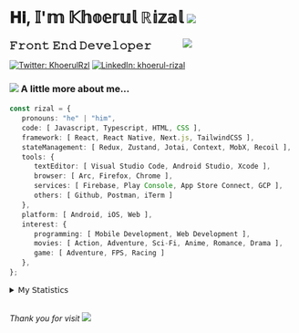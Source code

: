 <h1> 𝐇𝐢, 𝕀'𝕞 𝕂𝕙𝕠𝕖𝕣𝕦𝕝 ℝ𝕚𝕫𝕒𝕝 <img src="https://media.giphy.com/media/mGcNjsfWAjY5AEZNw6/giphy.gif" width="50"></h1>
<img align='right' src="https://media.giphy.com/media/v1.Y2lkPTc5MGI3NjExOWI2ajR2NGJubzBsZHFuaHMwajRrcDNsNXJwOG8yb3F0NjhkNXF4OSZlcD12MV9pbnRlcm5hbF9naWZfYnlfaWQmY3Q9cw/fkZukR450RQ1qnGaq9/giphy.gif" width="200">
<strong style="font-size:20px;">𝙵𝚛𝚘𝚗𝚝 𝙴𝚗𝚍 𝙳𝚎𝚟𝚎𝚕𝚘𝚙𝚎𝚛</strong>
</p></em>

[![Twitter: KhoerulRzl](https://img.shields.io/twitter/follow/KhoerulRzl?style=social)](https://twitter.com/KhoerulRzl)
[![LinkedIn: khoerul-rizal](https://img.shields.io/badge/khoerul--rizal-blue?style=flat-square&logo=Linkedin&logoColor=white&link=https://www.linkedin.com/in/khoerul-rizal/)](https://www.linkedin.com/in/khoerul-rizal/)

### <img src="https://media.giphy.com/media/VgCDAzcKvsR6OM0uWg/giphy.gif" width="50"> A little more about me...

```typescript
const rizal = {
   pronouns: "he" | "him",
   code: [ Javascript, Typescript, HTML, CSS ],
   framework: [ React, React Native, Next.js, TailwindCSS ],
   stateManagement: [ Redux, Zustand, Jotai, Context, MobX, Recoil ],
   tools: {
      textEditor: [ Visual Studio Code, Android Studio, Xcode ],
      browser: [ Arc, Firefox, Chrome ],
      services: [ Firebase, Play Console, App Store Connect, GCP ],
      others: [ Github, Postman, iTerm ]
   },
   platform: [ Android, iOS, Web ],
   interest: {
      programming: [ Mobile Development, Web Development ],
      movies: [ Action, Adventure, Sci-Fi, Anime, Romance, Drama ],
      game: [ Adventure, FPS, Racing ]
   },
};
```

<details>
  <summary>𝖬𝗒 𝖲𝗍𝖺𝗍𝗂𝗌𝗍𝗂𝖼𝗌</summary><br/>
   
<!--START_SECTION:waka-->
![Code Time](http://img.shields.io/badge/Code%20Time-957%20hrs%2050%20mins-blue)

![Profile Views](http://img.shields.io/badge/Profile%20Views-10-blue)

**🐱 My GitHub Data** 

> 📦 168.2 kB Used in GitHub's Storage 
 > 
> 🏆 1,374 Contributions in the Year 2024
 > 
> 💼 Opted to Hire
 > 
> 📜 32 Public Repositories 
 > 
> 🔑 8 Private Repositories 
 > 
**I'm an Early 🐤** 

```text
🌞 Morning                12724 commits       █████████░░░░░░░░░░░░░░░░   34.92 % 
🌆 Daytime                16030 commits       ███████████░░░░░░░░░░░░░░   43.99 % 
🌃 Evening                7538 commits        █████░░░░░░░░░░░░░░░░░░░░   20.68 % 
🌙 Night                  150 commits         ░░░░░░░░░░░░░░░░░░░░░░░░░   00.41 % 
```
📅 **I'm Most Productive on Tuesday** 

```text
Monday                   7158 commits        █████░░░░░░░░░░░░░░░░░░░░   19.64 % 
Tuesday                  8215 commits        ██████░░░░░░░░░░░░░░░░░░░   22.54 % 
Wednesday                6028 commits        ████░░░░░░░░░░░░░░░░░░░░░   16.54 % 
Thursday                 6943 commits        █████░░░░░░░░░░░░░░░░░░░░   19.05 % 
Friday                   5365 commits        ████░░░░░░░░░░░░░░░░░░░░░   14.72 % 
Saturday                 1197 commits        █░░░░░░░░░░░░░░░░░░░░░░░░   03.28 % 
Sunday                   1536 commits        █░░░░░░░░░░░░░░░░░░░░░░░░   04.21 % 
```


📊 **This Week I Spent My Time On** 

```text
🕑︎ Time Zone: Asia/Jakarta

💬 Programming Languages: 
TypeScript               25 hrs 8 mins       ███████████░░░░░░░░░░░░░░   43.66 % 
Other                    15 hrs 30 mins      ███████░░░░░░░░░░░░░░░░░░   26.94 % 
JavaScript               4 hrs 17 mins       ██░░░░░░░░░░░░░░░░░░░░░░░   07.46 % 
PHP                      3 hrs 54 mins       ██░░░░░░░░░░░░░░░░░░░░░░░   06.79 % 
JSON                     3 hrs 50 mins       ██░░░░░░░░░░░░░░░░░░░░░░░   06.68 % 

🔥 Editors: 
VS Code                  39 hrs 38 mins      █████████████████░░░░░░░░   68.83 % 
Slack                    9 hrs 14 mins       ████░░░░░░░░░░░░░░░░░░░░░   16.06 % 
Terminal                 3 hrs 7 mins        █░░░░░░░░░░░░░░░░░░░░░░░░   05.42 % 
iTerm2                   2 hrs 9 mins        █░░░░░░░░░░░░░░░░░░░░░░░░   03.75 % 
Figma                    1 hr 44 mins        █░░░░░░░░░░░░░░░░░░░░░░░░   03.03 % 

💻 Operating System: 
Mac                      57 hrs 35 mins      █████████████████████████   100.00 % 
```

**I Mostly Code in JavaScript** 

```text
JavaScript               41 repos            ████████████████░░░░░░░░░   64.06 % 
TypeScript               14 repos            █████░░░░░░░░░░░░░░░░░░░░   21.88 % 
PHP                      2 repos             █░░░░░░░░░░░░░░░░░░░░░░░░   03.12 % 
Kotlin                   1 repo              ░░░░░░░░░░░░░░░░░░░░░░░░░   01.56 % 
Jupyter Notebook         1 repo              ░░░░░░░░░░░░░░░░░░░░░░░░░   01.56 % 
```



**Timeline**

![Lines of Code chart](https://raw.githubusercontent.com/khoerulrizal/khoerulrizal/main/assets/bar_graph.png)


 Last Updated on 02/09/2024 00:48:04 UTC
<!--END_SECTION:waka-->
</details>
<br/>

<em>Thank you for visit</em> <img src="https://media.giphy.com/media/v1.Y2lkPTc5MGI3NjExcHdvNm1qZWtjaGw0ZjdwM3Z3NnY2dHlueTVuODBta2FiY20wM2YybSZlcD12MV9pbnRlcm5hbF9naWZfYnlfaWQmY3Q9cw/tV25tpdKqdFa9x81k2/giphy.gif" width="40">

